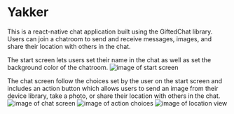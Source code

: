 # Yakker
This is a react-native chat application built using the GiftedChat library. Users can join a chatroom to send and receive messages, images, and share their location with others in the chat.

The start screen lets users set their name in the chat as well as set the background color of the chatroom.
![image of start screen](image.url)

The chat screen follow the choices set by the user on the start screen and includes an action button which allows users to send an image from their device library, take a photo, or share their location with others in the chat.
![image of chat screen](image.url)
![image of action choices](image.url)
![image of location view](image.url)